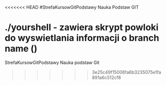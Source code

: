 <<<<<<< HEAD
#StrefaKursowGitPodstawy
Nauka Podstaw GIT

./yourshell - zawiera skrypt powloki do wyswietlania informacji o branch name (<branch>)
=======
StrefaKursowGitPodstawy
Nauka podstaw Git
>>>>>>> 3e25c49f15006fa6b3235075e1fa891a6c512cf8
